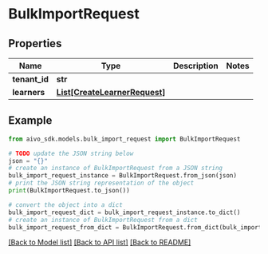 # BulkImportRequest


## Properties

Name | Type | Description | Notes
------------ | ------------- | ------------- | -------------
**tenant_id** | **str** |  | 
**learners** | [**List[CreateLearnerRequest]**](CreateLearnerRequest.md) |  | 

## Example

```python
from aivo_sdk.models.bulk_import_request import BulkImportRequest

# TODO update the JSON string below
json = "{}"
# create an instance of BulkImportRequest from a JSON string
bulk_import_request_instance = BulkImportRequest.from_json(json)
# print the JSON string representation of the object
print(BulkImportRequest.to_json())

# convert the object into a dict
bulk_import_request_dict = bulk_import_request_instance.to_dict()
# create an instance of BulkImportRequest from a dict
bulk_import_request_from_dict = BulkImportRequest.from_dict(bulk_import_request_dict)
```
[[Back to Model list]](../README.md#documentation-for-models) [[Back to API list]](../README.md#documentation-for-api-endpoints) [[Back to README]](../README.md)


